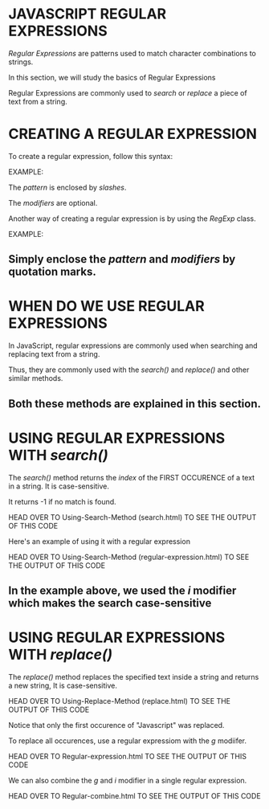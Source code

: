 # JAVASCRIPT REGULAR EXPRESSIONS
*Regular Expressions* are patterns used to match character combinations to strings.

In this section, we will study the basics of Regular Expressions

Regular Expressions are commonly used to *search* or *replace* a piece of text from a string.

# CREATING A REGULAR EXPRESSION
To create a regular expression, follow this syntax:

<script>
    var pattern = /pattern/modifiers;
</script>

EXAMPLE:

<script>
    var pattern = /adiidevs/gi;
</script>

The *pattern* is enclosed by *slashes*.

The *modifiers* are optional.

Another way of creating a regular expression is by using the *RegExp* class.

<script>
    var pattern = new RegExp('pattern', 'modifiers');
</script>

EXAMPLE:


<script>
    var pattern = new RegExp('adiidevs', 'gi');
</script>

Simply enclose the *pattern* and *modifiers* by quotation marks.
---------------------------------------------------------------------


# WHEN DO WE USE REGULAR EXPRESSIONS
In JavaScript, regular expressions are commonly used when searching and replacing text from a string.

Thus, they are commonly used with the *search()* and *replace()* and other similar methods.

Both these methods are explained in this section.
---------------------------------------------------------------------


# USING REGULAR EXPRESSIONS WITH *search()*
The *search()* method returns the *index* of the FIRST OCCURENCE of a text in a string. It is case-sensitive.

It returns -1 if no match is found.

<script>
    var text = "Making Progress";
    var search = text.search("Making");
    document.write(search);
</script>

HEAD OVER TO Using-Search-Method (search.html) TO SEE THE OUTPUT OF THIS CODE

Here's an example of using it with a regular expression

<script>
    var text = "Making Progress";
    var search = text.search(/pRoGrEsS/i);
    document.write(search);
</script>

HEAD OVER TO Using-Search-Method (regular-expression.html) TO SEE THE OUTPUT OF THIS CODE

In the example above, we used the *i* modifier which makes the search case-sensitive
---------------------------------------------------------------------


# USING REGULAR EXPRESSIONS WITH *replace()* 
The *replace()* method replaces the specified text inside a string and returns a new string, It is case-sensitive.

<script>
    var text = "JavaScript is fun, I like JavaScript";
    var replace = text.replace("JavaScript", "Gaming");
    document.write(replace);
</script>

HEAD OVER TO Using-Replace-Method (replace.html) TO SEE THE OUTPUT OF THIS CODE

Notice that only the first occurence of "Javascript" was replaced.

To replace all occurences, use a regular expressiom with the *g* modiifer.

<script>
    var text = "JavaScript is fun, I like JavaScript";
    var replace = text.replace("JavaScript/g", "Gaming");
    document.write(replace);
</script>

HEAD OVER TO Regular-expression.html TO SEE THE OUTPUT OF THIS CODE

We can also combine the *g* and *i* modifier in a single regular expression.

<script>
    var text = "JavaScript is fun, I like JavaScript";
    var replace = text.replace("JaVaScRiPt/gi", "Gaming");
    document.write(replace);
</script>

HEAD OVER TO Regular-combine.html TO SEE THE OUTPUT OF THIS CODE